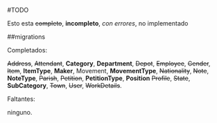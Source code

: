 #TODO

Esto esta ~~completo~~, **incompleto**, *con errores*, no implementado

##migrations

Completados:

~~Address~~, ~~Attendant~~, **Category**, **Department**,  ~~Depot~~, ~~Employee~~, 
~~Gender~~, ~~Item~~, **ItemType**, **Maker**, Movement, **MovementType**, ~~Nationality~~,
~~Note~~, **NoteType**, ~~Parish~~, ~~Petition~~, **PetitionType**, **Position**
~~Profile~~, ~~State~~, **SubCategory**, ~~Town~~, ~~User~~, ~~WorkDetails~~.

Faltantes:

ninguno.
